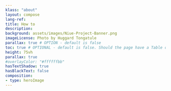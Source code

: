 ```yaml
---
klass: "about"
layout: compose
lang-ref: 
title: How to
description:
background: assets/images/Niue-Project-Banner.png
imageLicense: Photo by Huggard Tongatule
parallax: true # OPTION - default is false
toc: true # OPTIONAL - default is false. Should the page have a Table of Contents
height: 75vh
parallax: true
#overlayColor: "#ffffffbb"
hasTextShadow: true
hasBlackText: false
composition:
- type: heroImage
---
```

